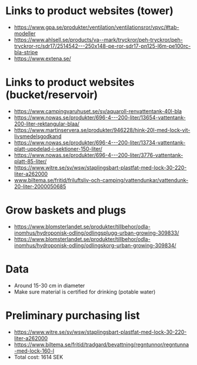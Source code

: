 # Links to product websites (tower)
- https://www.gpa.se/produkter/ventilation/ventilationsror/vpvc/#tab-modeller
- https://www.ahlsell.se/products/va--mark/tryckror/peh-tryckror/peh-tryckror-rc/sdr17/2514542---250x148-pe-ror-sdr17-pn125-l6m-pe100rc-bla-stripe
- https://www.extena.se/

# Links to product websites (bucket/reservoir)
- https://www.campingvaruhuset.se/sv/aquaroll-renvattentank-40l-bla
- https://www.nowas.se/produkter/696-4---200-liter/13654-vattentank-200-liter-rektangular-blaa/
- https://www.martinservera.se/produkter/946228/hink-20l-med-lock-vit-livsmedelsgodkand
- https://www.nowas.se/produkter/696-4---200-liter/13734-vattentank-platt-uppdelad-i-sektioner-150-liter/
- https://www.nowas.se/produkter/696-4---200-liter/3776-vattentank-platt-85-liter/
- https://www.witre.se/sv/wsw/staplingsbart-plastfat-med-lock-30-220-liter-a262000
- www.biltema.se/fritid/friluftsliv-och-camping/vattendunkar/vattendunk-20-liter-2000050685

# Grow baskets and plugs
- https://www.blomsterlandet.se/produkter/tillbehor/odla-inomhus/hydroponisk-odling/odlingsplugg-urban-growing-309833/
- https://www.blomsterlandet.se/produkter/tillbehor/odla-inomhus/hydroponisk-odling/odlingskorg-urban-growing-309834/

# Data
- Around 15-30 cm in diameter
- Make sure material is certified for drinking (potable water)

# Preliminary purchasing list
- https://www.witre.se/sv/wsw/staplingsbart-plastfat-med-lock-30-220-liter-a262000
- https://www.biltema.se/fritid/tradgard/bevattning/regntunnor/regntunna-med-lock-160-l
- Total cost: 1614 SEK
